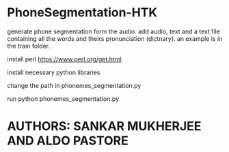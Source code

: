# PhoneSegmentation-HTK

generate phone segmentation form the audio. add audio, text and a text file containing all the words and theirs pronunciation (dictnary). an example is in the train folder.

install perl
https://www.perl.org/get.html

install necessary python libraries 

change the path in phonemes_segmentation.py

run 
python phonemes_segmentation.py

# AUTHORS: SANKAR MUKHERJEE AND ALDO PASTORE

